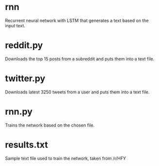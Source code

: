 # rnn
Recurrent neural network with LSTM that generates a text based on the input text.

# reddit.py 
Downloads the top 15 posts from a subreddit and puts them into a text file.

# twitter.py
Downloads latest 3250 tweets from a user and puts them into a text file.

# rnn.py
Trains the network based on the chosen file.

# results.txt
Sample text file used to train the network, taken from /r/HFY
